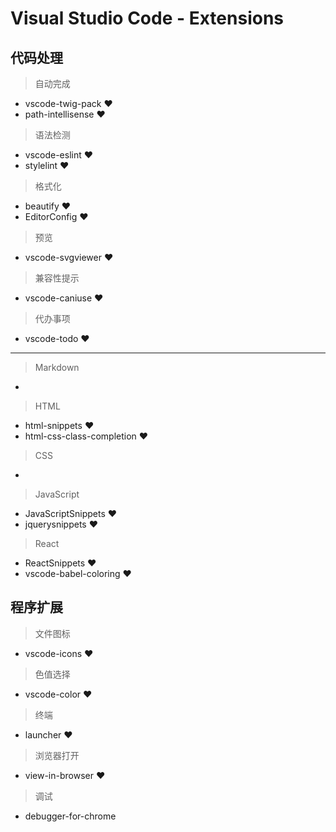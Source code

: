 # Visual Studio Code - Extensions

## 代码处理

> 自动完成

* vscode-twig-pack ♥
* path-intellisense ♥

> 语法检测

* vscode-eslint ♥
* stylelint ♥

> 格式化

* beautify ♥
* EditorConfig ♥

> 预览

* vscode-svgviewer ♥

> 兼容性提示

* vscode-caniuse ♥

> 代办事项

* vscode-todo ♥

---

> Markdown

*

> HTML

* html-snippets ♥
* html-css-class-completion ♥

> CSS

*

> JavaScript

* JavaScriptSnippets ♥
* jquerysnippets ♥

> React

* ReactSnippets ♥
* vscode-babel-coloring ♥

## 程序扩展

> 文件图标

* vscode-icons ♥

> 色值选择

* vscode-color ♥

> 终端

* launcher ♥

> 浏览器打开

* view-in-browser ♥

> 调试

* debugger-for-chrome